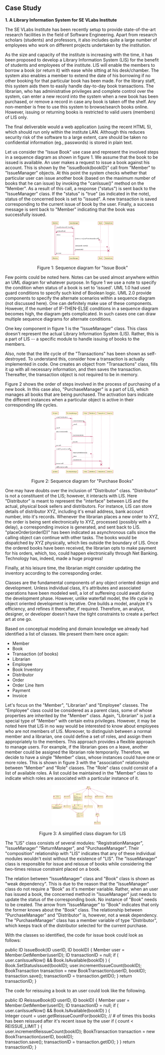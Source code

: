 ## Case Study


**1. A Library Information System for SE VLabs Institute**

The SE VLabs Institute has been recently setup to provide state-of-the-art research facilities in the field of Software Engineering. Apart from research scholars (students) and professors, it also includes quite a large number of employees who work on different projects undertaken by the institution.

As the size and capacity of the institute is increasing with the time, it has been proposed to develop a Library Information System (LIS) for the benefit of students and employees of the institute. LIS will enable the members to borrow a book (or return it) with ease while sitting at his desk/chamber. The system also enables a member to extend the date of his borrowing if no other booking for that particular book has been made. For the library staff, this system aids them to easily handle day-to-day book transactions. The librarian, who has administrative privileges and complete control over the system, can enter a new record into the system when a new book has been purchased, or remove a record in case any book is taken off the shelf. Any non-member is free to use this system to browse/search books online. However, issuing or returning books is restricted to valid users (members) of LIS only.

The final deliverable would a web application (using the recent HTML 5), which should run only within the institute LAN. Although this reduces security risk of the software to a large extent, care should be taken no confidential information (eg., passwords) is stored in plain text.


Let us consider the "Issue Book" use case and represent the involved steps in a sequence diagram as shown in figure 1. We assume that the book to be issued is available. An user makes a request to issue a book against his account. This is shown by the "issueBook(bookID)" call from "Member" to "IssueManager" objects. At this point the system checks whether that particular user can issue another book (based on the maximum number of books that he can issue) by invoking the "canIssue()" method on the "Member". As a result of this call, a response ("status") is sent back to the "IssueManager" class. If the "status" is "true" (as indicated in the note), status of the concerned book is set to "issued". A new transaction is saved corresponding to the current issue of book by the user. Finally, a success message is sent back to "Member" indicating that the book was successfully issued.



<div align="center">
<img src="images/seq_issue_book.png" width="40%">
<p>Figure 1:  Sequence diagram for "Issue Book"</p>
</div>


Few points could be noted here. Notes can be used almost anywhere within an UML diagram for whatever purpose. In figure 1 we use a note to specify the condition when status of a book is set to 'issued'. UML 1.0 had used guard conditions to specify such kind of Boolean logic. UML 2.0 provide components to specify the alternate scenarios within a sequence diagram (not discussed here). One can definitely make use of these components. However, if the number of IF-THEN-ELSE conditions in a sequence diagram becomes high, the diagram gets complicated. In such cases one can draw multiple sequence diagrams for alternate conditions.

One key component in figure 1 is the "IssueManager" class. This class doesn't represent the actual Library Information System (LIS). Rather, this is a part of LIS -- a specific module to handle issuing of books to the members.

Also, note that the life cycle of the "Transactions" has been shown as self-destroyed. To understand this, consider how a transaction is actually implemented in code. One creates an object from "Transactions" class, fills it up with all necessary information, and then saves the transaction. Thereafter, the transaction object is not required to be in memory.

Figure 2 shows the order of steps involved in the process of purchasing of a new book. In this case also, "PurchaseManager" is a part of LIS, which manages all books that are being purchased. The activation bars indicate the different instances when a particular object is active in their corresponding life cycles.
<div align="center">
<img src="images/seq_purchase_books.png" width="40%">
<p>Figure 2: Sequence diagram for "Purchase Books"</p>
</div>

One may have doubts over the inclusion of "Distributor" class. "Distributor" is not a constituent of the LIS; however, it interacts with LIS. Here "Distributor" is meant to represent the "interface" between LIS and the actual, physical book sellers and distributors. For instance, LIS can store details of distributor XYZ, including it's email address, bank account number, into it's records. Whenever the librarian places a new order to XYZ, the order is being sent electronically to XYZ, processed (possibly with a delay), a corresponding invoice is generated, and sent back to LIS. "placeOrder(orderID)" has been indicated as asynchronous calls since the calling object can continue with other tasks. The books would be dispatched by XYZ physically, which lies outside the boundary of LIS. Once the ordered books have been received, the librarian opts to make payment for his orders, which, too, could happen electronically through Net Banking. Technology has, indeed, made a huge progress!

Finally, at his leisure time, the librarian might consider updating the inventory according to the corresponding order.

 

Classes are the fundamental components of any object oriented design and development. Unless individual class, it's attributes and associated operations have been modeled well, a lot of suffereing could await during the development phase. However, unlike waterfall model, the life cycle in object oriented development is iterative. One builds a model, analyze it's efficiency, and refines it thereafter, if required. Therefore, an analyst, designer, or developer doesn't have the tight constraints to create a perfect art at one go.

Based on conceptual modeling and domain knowledge we already had identified a list of classes. We present them here once again:

- Member
- Book
- Transaction (of books)
- Librarian
- Employee
- Book Inventory
- Distributor
- Order
- Order Line Item
- Payment
- Invoice



Let's focus on the "Member", "Librarian" and "Employee" classes. The "Employee" class could be considered as a parent class, some of whose properties are inherited by the "Member" class. Again, "Librarian" is just a special type of "Member" with certain extra privileges. However, it may be noted here that LIS in no way would be interested to know about employees who are not members of LIS. Moreover, to distinguish between a normal member and a librarian, one could define a set of roles, and assign them appropriately to the members. This approach provides a flexible approach to manage users. For example, if the librarian goes on a leave, another member could be assigned the librarian role temporarily. Therefore, we decide to have a single "Member" class, whose instances could have one or more roles. This is shown in figure 3 with the "association" relationship between "Member" and "Role" classes. The "Role" class could consist of a list of available roles. A list could be maintained in the "Member" class to indicate which roles are associated with a particular instance of it.

<div align="center">
<img src="images/class_1.png" width="40%">
<p>Figure 3: A simplified class diagram for LIS</p>
</div>

The "LIS" class consists of several modules: "RegistrationManager", "IssueManager" "ReturnManager", and "PurchaseManager". Their "composition" relationship with "LIS" indicates that any of these individual modules wouldn't exist without the existence of "LIS". The "IssueManager" class is responsible for issue and reissue of books while considering the two-times reissue constraint placed on a book.

The relation between "IssueManager" class and "Book" class is shown as "weak dependency". This is due to the reason that the "IssueManager" class do not require a "Book" as it's member variable. Rather, when an user has issued a book, the concerned method in "IssueManager" just needs to update the status of the corresponding book. No instance of "Book" needs to be created. The arrow from "IssueManager" to "Book" indicates that only the former knows about the "Book" class. The relationship between "PurchaseManager" and "Distributor" is, however, not a weak dependency. The "PurchaseManager" class has a member variable of type "Distributor", which keeps track of the distributor selected for the current purchase.

With the classes so identified, the code for issue book could look as follows:

public ID IssueBook(ID userID, ID bookID) {
    Member user = Member.GetMember(userID);
    ID transactionID = null;
    if ( user.canIssueNow() && Book.IsAvailable(bookID) ) {
        Book.SetStatusIssued(bookID);
        user.incrementIssueCount(bookID);
        BookTransaction transaction = new BookTransaction(userID, bookID);        
        transaction.save();
        transactionID = transaction.getID();
    }
    return transactionID;
}

The code for reissuing a book to an user could look like the following.

public ID ReissueBook(ID userID, ID bookID) {
    Member user = Member.GetMember(userID);
    ID transactionID = null;
    if ( user.canIssueNow() && Book.IsAvailable(bookID) ) {        
        Integer count = user.getReissueCountFor(bookID);    // # of times this books has been reissued after it's recent issue by the user
        if ( count < REISSUE_LIMIT ) {        
            user.incrementReissueCount(bookID);
            BookTransaction transaction = new BookTransaction(userID, bookID);        
            transaction.save();
            transactionID = transaction.getID();
        }
    }
    return transactionID;
}